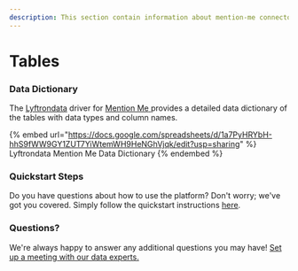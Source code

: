 ```yaml
---
description: This section contain information about mention-me connector tables information
---
```


# Tables

### Data Dictionary

The [Lyftrondata](https://www.lyftrondata.com/) driver for [Mention Me](https://www.lyftrondata.com/integration/mention-me/)[ ](https://www.lyftrondata.com/integration/mention-me/)provides a detailed data dictionary of the tables with data types and column names.

{% embed url="https://docs.google.com/spreadsheets/d/1a7PyHRYbH-hhS9fWW9GY1ZUT7YiWtemWH9HeNGhVjqk/edit?usp=sharing" %}
Lyftrondata Mention Me Data Dictionary
{% endembed %}

### Quickstart Steps

Do you have questions about how to use the platform? Don't worry; we've got you covered. Simply follow the quickstart instructions [here](../../../../quickstart-steps.md).

### Questions? <a href="#questions" id="questions"></a>

We're always happy to answer any additional questions you may have! [Set up a meeting with our data experts.](https://www.lyftrondata.com/book-a-meeting/)

